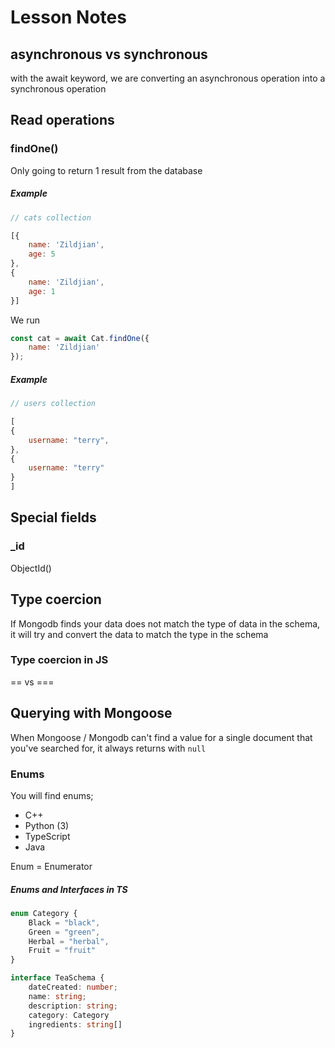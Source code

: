# Lesson Notes

## asynchronous vs synchronous

with the await keyword, we are converting an asynchronous operation into a synchronous operation

## Read operations

### findOne()

Only going to return 1 result from the database

##### Example

```js
// cats collection

[{
    name: 'Zildjian',
    age: 5
},
{
    name: 'Zildjian',
    age: 1
}]
```

We run

```js
const cat = await Cat.findOne({
    name: 'Zildjian'
});
```

##### Example

```js
// users collection

[
{
    username: "terry",
},
{
    username: "terry"
}
]
```

## Special fields


### _id


ObjectId()


## Type coercion

If Mongodb finds your data does not match the type of data in the schema, it will try and convert the data to match the type in the schema

### Type coercion in JS

== vs ===

## Querying with Mongoose

When Mongoose / Mongodb can't find a value for a single document that you've searched for, it always returns with `null`

### Enums

You will find enums;

- C++
- Python (3)
- TypeScript
- Java

Enum = Enumerator

##### Enums and Interfaces in TS

```ts
enum Category {
    Black = "black",
    Green = "green",
    Herbal = "herbal",
    Fruit = "fruit"
}

interface TeaSchema {
    dateCreated: number;
    name: string;
    description: string;
    category: Category
    ingredients: string[]
}
```

